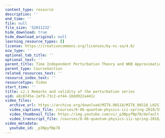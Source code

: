 ```yaml
---
content_type: resource
description: ''
end_time: ''
file: null
file_size: '52011232'
hide_download: true
hide_download_original: null
learning_resource_types: []
license: https://creativecommons.org/licenses/by-nc-sa/4.0/
ocw_type: ''
optional_tab_title: ''
optional_text: ''
parent_title: Time Independent Perturbation Theory and WKB Approximation
parent_type: CourseSection
related_resources_text: ''
resource_index_text: ''
resourcetype: Video
start_time: ''
title: L2.1 Remarks and validity of the perturbation series
uid: a0c8745e-1ef9-73c2-ef44-18dd922a441c
video_files:
  archive_url: https://archive.org/download/MIT8.06S18/MIT8_06S18_L02S1_300k.mp4
  video_captions_file: /courses/8-06-quantum-physics-iii-spring-2018/55731c49585e59a18608eb914bd2ac69_p3NpyfNp78.vtt
  video_thumbnail_file: https://img.youtube.com/vi/_p3NpyfNp78/default.jpg
  video_transcript_file: /courses/8-06-quantum-physics-iii-spring-2018/f5c0f0dae823708f84807a7446cf471d_p3NpyfNp78.pdf
video_metadata:
  youtube_id: _p3NpyfNp78
---
```

